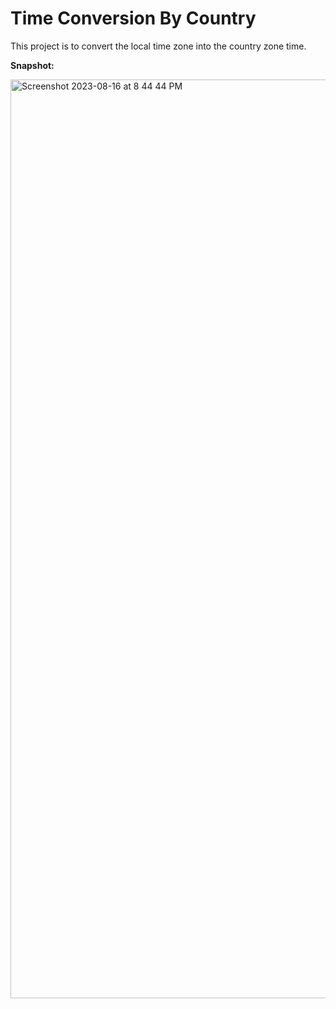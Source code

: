 # Time Conversion By Country
This project is to convert the local time zone into the country zone time. 

**Snapshot:**

<img width="1470" alt="Screenshot 2023-08-16 at 8 44 44 PM" src="https://github.com/Rohit-Masiwal/Time_Conversion_by_Country/assets/88874168/1a42383f-647c-4fbb-b283-1e79817cc071">

